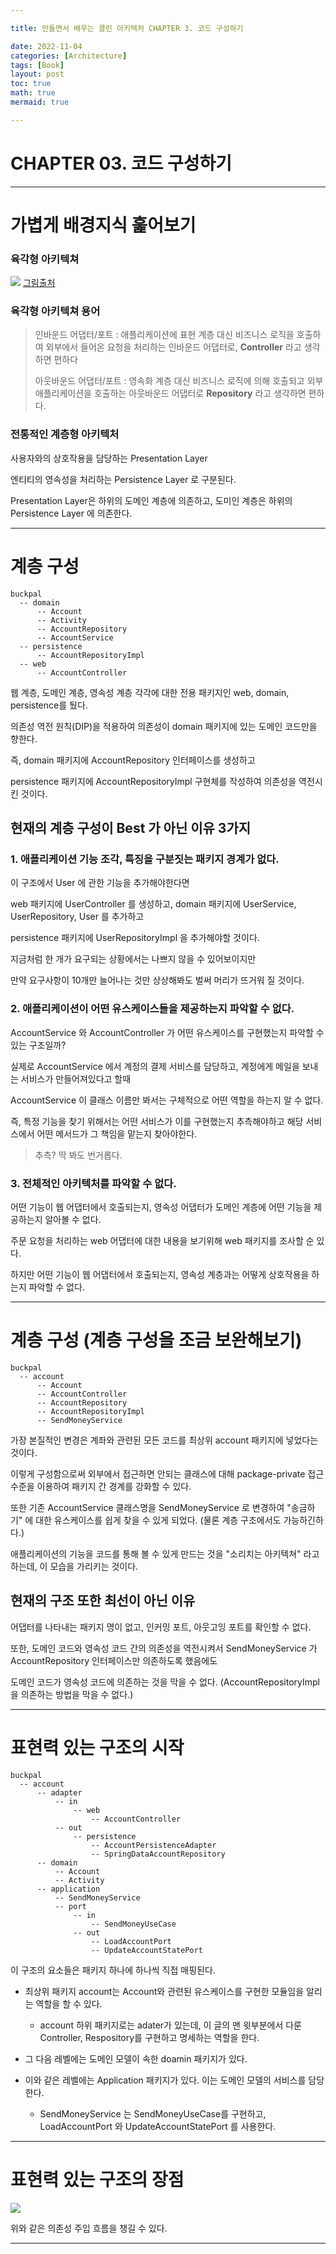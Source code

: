 ```yaml
---

title: 만들면서 배우는 클린 아키텍처 CHAPTER 3. 코드 구성하기

date: 2022-11-04
categories: [Architecture]
tags: [Book]
layout: post
toc: true
math: true
mermaid: true

---
```


# CHAPTER 03. 코드 구성하기

---

# 가볍게 배경지식 훑어보기

### 육각형 아키텍쳐

![](https://thebook.io/007035/ch02/01/02/02/)
[그림출처]()

### 육각형 아키텍쳐 용어

> 인바운드 어댑터/포트 : 애플리케이션에 표현 계층 대신 비즈니스 로직을 호출하여 외부에서 들어온 요청을 처리하는 인바운드 어댑터로, **Controller** 라고 생각하면 편하다
>
> 아웃바운드 어댑터/포트 : 영속화 계층 대신 비즈니스 로직에 의해 호출되고 외부 애플리케이션을 호출하는 아웃바운드 어댑터로 **Repository** 라고 생각하면 편하다.


### 전통적인 계층형 아키텍처

사용자와의 상호작용을 담당하는 Presentation Layer

엔티티의 영속성을 처리하는 Persistence Layer 로 구분된다.

Presentation Layer은 하위의 도메인 계층에 의존하고, 도미인 계층은 하위의 Persistence Layer 에 의존한다.

---

# 계층 구성

    buckpal
      -- domain
          -- Account
          -- Activity
          -- AccountRepository
          -- AccountService
      -- persistence
          -- AccountRepositoryImpl
      -- web
          -- AccountController

웹 계층, 도메인 계층, 영속성 계층 각각에 대한 전용 패키지인 web, domain, persistence를 뒀다.

의존성 역전 원칙(DIP)을 적용하여 의존성이 domain 패키지에 있는 도메인 코드만을 향한다.

즉, domain 패키지에 AccountRepository 인터페이스를 생성하고

persistence 패키지에 AccountRepositoryImpl 구현체를 작성하여 의존성을 역전시킨 것이다.

## 현재의 계층 구성이 Best 가 아닌 이유 3가지

### 1. 애플리케이션 기능 조각, 특징을 구분짓는 패키지 경계가 없다.

이 구조에서 User 에 관한 기능을 추가해야한다면

web 패키지에 UserController 를 생성하고, domain 패키지에 UserService, UserRepository, User 를 추가하고

persistence 패키지에 UserRepositoryImpl 을 추가해야할 것이다.

지금처럼 한 개가 요구되는 상황에서는 나쁘지 않을 수 있어보이지만

만약 요구사항이 10개만 늘어나는 것만 상상해봐도 벌써 머리가 뜨거워 질 것이다.

### 2. 애플리케이션이 어떤 유스케이스들을 제공하는지 파악할 수 없다.

AccountService 와 AccountController 가 어떤 유스케이스를 구현했는지 파악할 수 있는 구조일까?

실제로 AccountService 에서 계정의 결제 서비스를 담당하고, 계정에게 메일을 보내는 서비스가 만들어져있다고 할때

AccountService 이 클래스 이름만 봐서는 구체적으로 어떤 역할을 하는지 알 수 없다.

즉, 특정 기능을 찾기 위해서는 어떤 서비스가 이를 구현했는지 추측해야하고 해당 서비스에서 어떤 메서드가 그 책임을 맡는지 찾아야한다.

> 추측? 딱 봐도 번거롭다.


### 3. 전체적인 아키텍처를 파악할 수 없다.

어떤 기능이 웹 어댑터에서 호출되는지, 영속성 어댑터가 도메인 계층에 어떤 기능을 제공하는지 알아볼 수 없다.

주문 요청을 처리하는 web 어댑터에 대한 내용을 보기위해 web 패키지를 조사할 순 있다.

하지만 어떤 기능이 웹 어댑터에서 호출되는지, 영속성 계층과는 어떻게 상호작용을 하는지 파악할 수 없다.

---

# 계층 구성 (계층 구성을 조금 보완해보기)

    buckpal
      -- account
          -- Account
          -- AccountController
          -- AccountRepository
          -- AccountRepositoryImpl
          -- SendMoneyService


가장 본질적인 변경은 계좌와 관련된 모든 코드를 최상위 account 패키지에 넣었다는 것이다.

이렇게 구성함으로써 외부에서 접근하면 안되는 클래스에 대해 package-private 접근 수준을 이용하여 패키지 간 경계를 강화할 수 있다.

또한 기존 AccountService 클래스명을 SendMoneyService 로 변경하여 "송금하기" 에 대한 유스케이스를 쉽게 찾을 수 있게 되었다. (물론 계층 구조에서도 가능하긴하다.)

애플리케이션의 기능을 코드를 통해 볼 수 있게 만드는 것을 "소리치는 아키텍쳐" 라고 하는데, 이 모습을 가리키는 것이다.

## 현재의 구조 또한 최선이 아닌 이유

어댑터를 나타내는 패키지 명이 없고, 인커밍 포트, 아웃고잉 포트를 확인할 수 없다.

또한, 도메인 코드와 영속성 코드 간의 의존성을 역전시켜서 SendMoneyService 가 AccountRepository 인터페이스만 의존하도록 했음에도

도메인 코드가 영속성 코드에 의존하는 것을 막을 수 없다. (AccountRepositoryImpl 을 의존하는 방법을 막을 수 없다.)

---

# 표현력 있는 구조의 시작

    buckpal
      -- account
          -- adapter
              -- in
                  -- web
                      -- AccountController
              -- out
                  -- persistence
                      -- AccountPersistenceAdapter
                      -- SpringDataAccountRepository
          -- domain
              -- Account
              -- Activity
          -- application
              -- SendMoneyService
              -- port
                  -- in
                      -- SendMoneyUseCase
                  -- out
                      -- LoadAccountPort
                      -- UpdateAccountStatePort

이 구조의 요소들은 패키지 하나에 하나씩 직접 매핑된다.

- 최상위 패키지 account는 Account와 관련된 유스케이스를 구현한 모듈임을 알리는 역할을 할 수 있다.
  - account 하위 패키지로는 adater가 있는데, 이 글의 맨 윗부분에서 다룬 Controller, Respository를 구현하고 명세하는 역할을 한다.

- 그 다음 레벨에는 도메인 모델이 속한 doamin 패키지가 있다.

- 이와 같은 레벨에는 Application 패키지가 있다. 이는 도메인 모델의 서비스를 담당한다.
  - SendMoneyService 는 SendMoneyUseCase를 구현하고, LoadAccountPort 와 UpdateAccountStatePort 를 사용한다.

---

# 표현력 있는 구조의 장점

![](../images/DIFlow.jpg)

위와 같은 의존성 주입 흐름을 챙길 수 있다.

---
